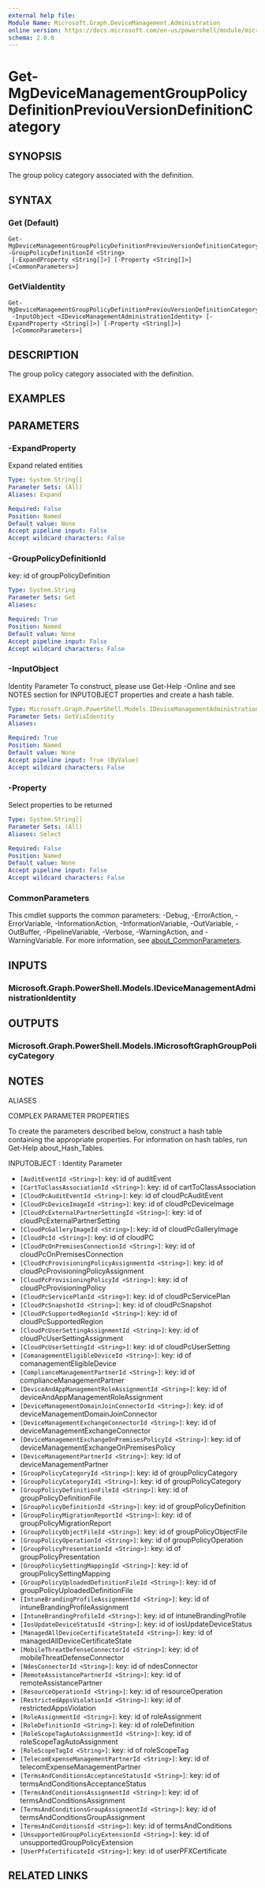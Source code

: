 ```yaml
---
external help file:
Module Name: Microsoft.Graph.DeviceManagement.Administration
online version: https://docs.microsoft.com/en-us/powershell/module/microsoft.graph.devicemanagement.administration/get-mgdevicemanagementgrouppolicydefinitionpreviouversiondefinitioncategory
schema: 2.0.0
---
```


# Get-MgDeviceManagementGroupPolicyDefinitionPreviouVersionDefinitionCategory

## SYNOPSIS
The group policy category associated with the definition.

## SYNTAX

### Get (Default)
```
Get-MgDeviceManagementGroupPolicyDefinitionPreviouVersionDefinitionCategory -GroupPolicyDefinitionId <String>
 [-ExpandProperty <String[]>] [-Property <String[]>] [<CommonParameters>]
```

### GetViaIdentity
```
Get-MgDeviceManagementGroupPolicyDefinitionPreviouVersionDefinitionCategory
 -InputObject <IDeviceManagementAdministrationIdentity> [-ExpandProperty <String[]>] [-Property <String[]>]
 [<CommonParameters>]
```

## DESCRIPTION
The group policy category associated with the definition.

## EXAMPLES

## PARAMETERS

### -ExpandProperty
Expand related entities

```yaml
Type: System.String[]
Parameter Sets: (All)
Aliases: Expand

Required: False
Position: Named
Default value: None
Accept pipeline input: False
Accept wildcard characters: False
```

### -GroupPolicyDefinitionId
key: id of groupPolicyDefinition

```yaml
Type: System.String
Parameter Sets: Get
Aliases:

Required: True
Position: Named
Default value: None
Accept pipeline input: False
Accept wildcard characters: False
```

### -InputObject
Identity Parameter
To construct, please use Get-Help -Online and see NOTES section for INPUTOBJECT properties and create a hash table.

```yaml
Type: Microsoft.Graph.PowerShell.Models.IDeviceManagementAdministrationIdentity
Parameter Sets: GetViaIdentity
Aliases:

Required: True
Position: Named
Default value: None
Accept pipeline input: True (ByValue)
Accept wildcard characters: False
```

### -Property
Select properties to be returned

```yaml
Type: System.String[]
Parameter Sets: (All)
Aliases: Select

Required: False
Position: Named
Default value: None
Accept pipeline input: False
Accept wildcard characters: False
```

### CommonParameters
This cmdlet supports the common parameters: -Debug, -ErrorAction, -ErrorVariable, -InformationAction, -InformationVariable, -OutVariable, -OutBuffer, -PipelineVariable, -Verbose, -WarningAction, and -WarningVariable. For more information, see [about_CommonParameters](http://go.microsoft.com/fwlink/?LinkID=113216).

## INPUTS

### Microsoft.Graph.PowerShell.Models.IDeviceManagementAdministrationIdentity

## OUTPUTS

### Microsoft.Graph.PowerShell.Models.IMicrosoftGraphGroupPolicyCategory

## NOTES

ALIASES

COMPLEX PARAMETER PROPERTIES

To create the parameters described below, construct a hash table containing the appropriate properties. For information on hash tables, run Get-Help about_Hash_Tables.


INPUTOBJECT <IDeviceManagementAdministrationIdentity>: Identity Parameter
  - `[AuditEventId <String>]`: key: id of auditEvent
  - `[CartToClassAssociationId <String>]`: key: id of cartToClassAssociation
  - `[CloudPcAuditEventId <String>]`: key: id of cloudPcAuditEvent
  - `[CloudPcDeviceImageId <String>]`: key: id of cloudPcDeviceImage
  - `[CloudPcExternalPartnerSettingId <String>]`: key: id of cloudPcExternalPartnerSetting
  - `[CloudPcGalleryImageId <String>]`: key: id of cloudPcGalleryImage
  - `[CloudPcId <String>]`: key: id of cloudPC
  - `[CloudPcOnPremisesConnectionId <String>]`: key: id of cloudPcOnPremisesConnection
  - `[CloudPcProvisioningPolicyAssignmentId <String>]`: key: id of cloudPcProvisioningPolicyAssignment
  - `[CloudPcProvisioningPolicyId <String>]`: key: id of cloudPcProvisioningPolicy
  - `[CloudPcServicePlanId <String>]`: key: id of cloudPcServicePlan
  - `[CloudPcSnapshotId <String>]`: key: id of cloudPcSnapshot
  - `[CloudPcSupportedRegionId <String>]`: key: id of cloudPcSupportedRegion
  - `[CloudPcUserSettingAssignmentId <String>]`: key: id of cloudPcUserSettingAssignment
  - `[CloudPcUserSettingId <String>]`: key: id of cloudPcUserSetting
  - `[ComanagementEligibleDeviceId <String>]`: key: id of comanagementEligibleDevice
  - `[ComplianceManagementPartnerId <String>]`: key: id of complianceManagementPartner
  - `[DeviceAndAppManagementRoleAssignmentId <String>]`: key: id of deviceAndAppManagementRoleAssignment
  - `[DeviceManagementDomainJoinConnectorId <String>]`: key: id of deviceManagementDomainJoinConnector
  - `[DeviceManagementExchangeConnectorId <String>]`: key: id of deviceManagementExchangeConnector
  - `[DeviceManagementExchangeOnPremisesPolicyId <String>]`: key: id of deviceManagementExchangeOnPremisesPolicy
  - `[DeviceManagementPartnerId <String>]`: key: id of deviceManagementPartner
  - `[GroupPolicyCategoryId <String>]`: key: id of groupPolicyCategory
  - `[GroupPolicyCategoryId1 <String>]`: key: id of groupPolicyCategory
  - `[GroupPolicyDefinitionFileId <String>]`: key: id of groupPolicyDefinitionFile
  - `[GroupPolicyDefinitionId <String>]`: key: id of groupPolicyDefinition
  - `[GroupPolicyMigrationReportId <String>]`: key: id of groupPolicyMigrationReport
  - `[GroupPolicyObjectFileId <String>]`: key: id of groupPolicyObjectFile
  - `[GroupPolicyOperationId <String>]`: key: id of groupPolicyOperation
  - `[GroupPolicyPresentationId <String>]`: key: id of groupPolicyPresentation
  - `[GroupPolicySettingMappingId <String>]`: key: id of groupPolicySettingMapping
  - `[GroupPolicyUploadedDefinitionFileId <String>]`: key: id of groupPolicyUploadedDefinitionFile
  - `[IntuneBrandingProfileAssignmentId <String>]`: key: id of intuneBrandingProfileAssignment
  - `[IntuneBrandingProfileId <String>]`: key: id of intuneBrandingProfile
  - `[IosUpdateDeviceStatusId <String>]`: key: id of iosUpdateDeviceStatus
  - `[ManagedAllDeviceCertificateStateId <String>]`: key: id of managedAllDeviceCertificateState
  - `[MobileThreatDefenseConnectorId <String>]`: key: id of mobileThreatDefenseConnector
  - `[NdesConnectorId <String>]`: key: id of ndesConnector
  - `[RemoteAssistancePartnerId <String>]`: key: id of remoteAssistancePartner
  - `[ResourceOperationId <String>]`: key: id of resourceOperation
  - `[RestrictedAppsViolationId <String>]`: key: id of restrictedAppsViolation
  - `[RoleAssignmentId <String>]`: key: id of roleAssignment
  - `[RoleDefinitionId <String>]`: key: id of roleDefinition
  - `[RoleScopeTagAutoAssignmentId <String>]`: key: id of roleScopeTagAutoAssignment
  - `[RoleScopeTagId <String>]`: key: id of roleScopeTag
  - `[TelecomExpenseManagementPartnerId <String>]`: key: id of telecomExpenseManagementPartner
  - `[TermsAndConditionsAcceptanceStatusId <String>]`: key: id of termsAndConditionsAcceptanceStatus
  - `[TermsAndConditionsAssignmentId <String>]`: key: id of termsAndConditionsAssignment
  - `[TermsAndConditionsGroupAssignmentId <String>]`: key: id of termsAndConditionsGroupAssignment
  - `[TermsAndConditionsId <String>]`: key: id of termsAndConditions
  - `[UnsupportedGroupPolicyExtensionId <String>]`: key: id of unsupportedGroupPolicyExtension
  - `[UserPfxCertificateId <String>]`: key: id of userPFXCertificate

## RELATED LINKS

